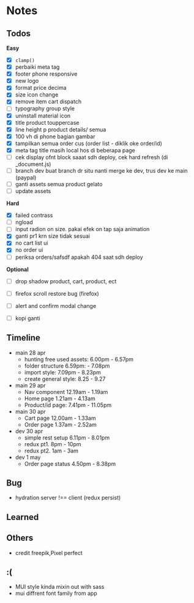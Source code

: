 # Notes

## Todos
**Easy**
- [x] `clamp()`
- [x] perbaiki meta tag
- [x] footer phone responsive
- [x] new logo
- [x] format price decima
- [x] size icon change
- [x] remove item cart dispatch
- [ ] typography group style
- [x] uninstall material icon
- [x] title product touppercase
- [x] line height p product details/ semua
- [x] 100 vh di phone bagian gambar
- [x] tampilkan semua order cus (order list - diklik oke order/id)
- [x] meta tag title masih local hos di beberapa page
- [ ] cek display ofnt block saaat sdh deploy, cek hard refresh (di _document.js)
- [ ] branch dev buat branch dr situ nanti merge ke dev, trus dev ke main (paypal)
- [ ] ganti assets semua product gelato
- [ ] update assets

**Hard**
- [x] failed contrass
- [ ] ngload
- [ ] input radion on size. pakai efek on tap saja animation
- [x] ganti pr1 krn size tidak sesuai
- [x] no cart list ui
- [x] no order ui
- [ ] periksa orders/safsdf apakah 404 saat sdh deploy

**Optional**
- [ ] drop shadow product, cart, product, ect
- [ ] firefox scroll restore bug (firefox)
- [ ] alert and confirm modal change
- [ ] kopi ganti


## Timeline
- main 28 apr
  - hunting free used assets: 6.00pm - 6.57pm
  - folder structure 6.59pm: - 7.08pm
  - import style: 7.09pm - 8.23pm
  - create general style: 8.25 - 9.27
- main 29 apr
  - Nav component 12.19am - 1.19am
  - Home page 1.21am - 4.13am
  - Product/id page: 7.41pm - 11.05pm
- main 30 apr
  - Cart page 12.00am - 1.33am
  - Order page 1.37am - 2.52am
- dev 30 apr
  - simple rest setup 6.11pm - 8.01pm
  - redux pt1. 8pm - 10pm
  - redux pt2. 1am - 3am
- dev 1 may
  - Order page status 4.50pm - 8.38pm

## Bug
- hydration server !== client (redux persist)

## Learned

## Others
- credit freepik,Pixel perfect

## :\(
- MUI style kinda mixin out with sass
- mui diffrent font family from app
